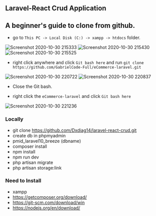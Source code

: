 ## Laravel-React Crud Application

## A beginner's guide to clone from github. 

* go to `This PC -> Local Disk (C:) -> xampp -> htdocs` folder.

![Screenshot 2020-10-30 215333](https://user-images.githubusercontent.com/61103022/97713413-c12c8a80-1afa-11eb-8ad6-de787fb453d0.png)
![Screenshot 2020-10-30 215430](https://user-images.githubusercontent.com/61103022/97713405-bf62c700-1afa-11eb-840c-c1b2c6060706.png)
![Screenshot 2020-10-30 215525](https://user-images.githubusercontent.com/61103022/97713410-c093f400-1afa-11eb-89ad-19bc2851dd70.png)

* right click anywhere and click `Git bash here` and run `git clone https://github.com/GabrielCode-Full/eCommerce-laravel.git`

![Screenshot 2020-10-30 220722](https://user-images.githubusercontent.com/61103022/97714826-993e2680-1afc-11eb-9363-e32cd30a2a49.png)
![Screenshot 2020-10-30 220837](https://user-images.githubusercontent.com/61103022/97714835-9ba08080-1afc-11eb-8377-32dc40f40eb0.png)

* Close the Git bash.

* right click the `eCommerce-laravel` and click `Git bash here` 

![Screenshot 2020-10-30 221236](https://user-images.githubusercontent.com/61103022/97715215-17023200-1afd-11eb-9d8e-6e2d5e6beef1.png)

### Locally

-   git clone https://github.com/Dxdiag14/laravel-react-crud.git
-   create db in phpmyadmin
-   pmid_laravel10_breeze (dbname)
-   composer install
-   npm install
-   npm run dev
-   php artisan migrate
-   php artisan storage:link

### Need to Install

-   xampp
-   https://getcomposer.org/download/
-   https://git-scm.com/download/win
-   https://nodejs.org/en/download/

